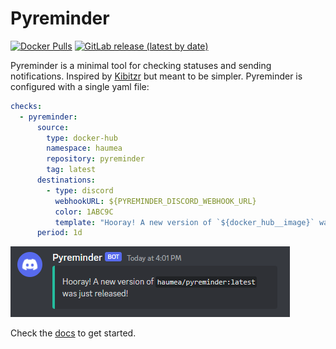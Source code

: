 # Pyreminder
[![Docker Pulls](https://img.shields.io/docker/pulls/haumea/pyreminder)](https://hub.docker.com/r/haumea/pyreminder/)
[![GitLab release (latest by date)](https://img.shields.io/gitlab/v/release/haondt/pyreminder)](https://gitlab.com/haondt/pyreminder/-/releases/permalink/latest)


Pyreminder is a minimal tool for checking statuses and sending notifications. Inspired by [Kibitzr](https://kibitzr.github.io/) but meant to be simpler. Pyreminder is configured with a single yaml file:
```yaml
checks:
  - pyreminder:
      source:
        type: docker-hub
        namespace: haumea
        repository: pyreminder
        tag: latest
      destinations:
        - type: discord
          webhookURL: ${PYREMINDER_DISCORD_WEBHOOK_URL}
          color: 1ABC9C
          template: "Hooray! A new version of `${docker_hub__image}` was just released!"
      period: 1d
```
![image](./discord.png)

Check the [docs](https://haondt.gitlab.io/docs/pyreminder/) to get started.
